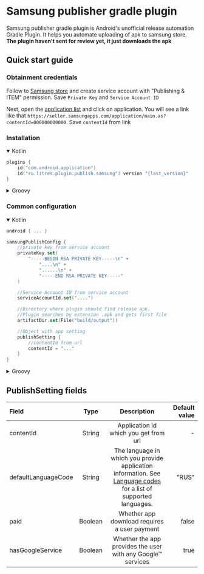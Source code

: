 # Samsung publisher gradle plugin

Samsung publisher gradle plugin is Android's unofficial release automation Gradle Plugin.
It helps you automate uploading of apk to samsung store. **The plugin haven't sent for review yet, it just downloads the apk**


## Quick start guide

### Obtainment credentials
Follow to [Samsung store](https://developer.samsung.com/galaxy-store/galaxy-store-developer-api/create-an-access-token.html#Create-a-service-account) and create service account with "Publishing & ITEM" permission.
Save `Private Key` and `Service Account ID`

Next, open the [application list](https://seller.samsungapps.com/main/sellerMain.as) and click on application.
You will see a link like that `https://seller.samsungapps.com/application/main.as?contentId=000000000000`.
Save `contentId` from link

### Installation
<details open><summary>Kotlin</summary>

```kt
plugins {
    id("com.android.application")
    id("ru.litres.plugin.publish.samsung") version "{last_version}"
}
```

</details>

<details><summary>Groovy</summary>

```groovy
plugins {
    id 'com.android.application'
    id 'ru.litres.plugin.publish.samsung' version '{last_version}'
}
```

</details>

### Common configuration
<details open><summary>Kotlin</summary>

```kt
android { ... }

samsungPublishConfig {
    //private key from service account
    privateKey.set(
        "-----BEGIN RSA PRIVATE KEY-----\n" +
            "....\n" +
            "......\n" +
            "-----END RSA PRIVATE KEY-----"
    )

    //Service Account ID from service account
    serviceAccountId.set("....")

    //Directory where plugin should find release apk.
    //Plugin searches by extension .apk and gets first file
    artifactDir.set(File("build/output"))

    //Object with app setting
    publishSetting {
        //contentId from url
        contentId = "..."
    }
}
```
</details>

<details><summary>Groovy</summary>

```groovy
android { ... }

samsungPublishConfig {
    //private key from service account
    privateKey.set(
        "-----BEGIN RSA PRIVATE KEY-----\n" +
            "....\n" +
            "......\n" +
            "-----END RSA PRIVATE KEY-----"
    )

    //Service Account ID from service account
    artifactDir.set(file("./build/output"))

    //Directory where plugin should find release apk.
    //Plugin searches by extension .apk and gets first file
    serviceAccountId.set("....")

    //Object with app setting
    publishSetting {
        //contentId from url
        contentId = "..."
    }
}
```
</details>

## PublishSetting fields


| Field |  Type   |                                                                                                                              Description                                                                                                                              | Default value |
| :---   |:-------:|:---------------------------------------------------------------------------------------------------------------------------------------------------------------------------------------------------------------------------------------------------------------------:|--------------:|
| contentId | String  |                                                                                                                 Application id which you get from url                                                                                                                 |             - |
| defaultLanguageCode  | String  | The language in which you provide application information. See [Language codes](https://developer.samsung.com/galaxy-store/galaxy-store-developer-api/content-publish-api-reference.html#publish-content-api-added-language-codes) for a list of supported languages. |           "RUS" |
| paid  | Boolean |                                                                                                             Whether app download requires a user payment                                                                                                              |         false |
| hasGoogleService  | Boolean |                                                                                                      Whether the app provides the user with any Google™ services                                                                                                      |          true |

